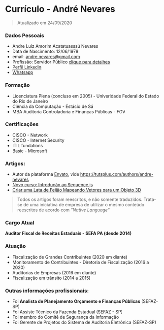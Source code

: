 # Currículo - André Nevares
> Atualizado em 24/09/2020

### Dados Pessoais
- Andre Luiz Amorim Acatatuasssú Nevares
- Data de Nascimento: 12/06/1978
- email: andre.nevares@gmail.com
- Profissão: Servidor Público [clique para detalhes](https://github.com/andrenevares/andrenevares/blob/master/curriculum.md#cargo-atual)
- [Perfil Linkedin](https://br.linkedin.com/in/andre-nevares-09753118)
- [Whatsapp](https://api.whatsapp.com/send?phone=55919911049991&text=Ol%C3%A1%20vi%20seu%20curr%C3%ADculo%20no%20Git%20Hub!)

### Formação
- Licenciatura Plena (concluso em 2005) - Univeridade Federal do Estado do Rio de Janeiro
- Ciência da Computação - Estácio de Sá
- MBA Auditoria Controladoria e Finanças Públicas - FGV

### Certificações
- CISCO - Network
- CISCO - Internet Security
- ITIL fundations
- Basic - Microsoft

### Artigos:
- Autor da plataforma [Envato](https://envato.com/), vide https://tutsplus.com/authors/andre-nevares
- [Novo curso: Introdução ao Sequence.js](https://webdesign.tutsplus.com/pt/articles/new-course-introduction-to-sequencejs--cms-28430?_ga=2.181620836.235555149.1600956360-1013182568.1600956360)
- [Criar uma Lata de Feijão Mapeando Vetores para um Objeto 3D](https://design.tutsplus.com/pt/tutorials/create-a-can-of-beans-by-mapping-vectors-to-a-3d-object--vector-29?_ga=2.152130042.235555149.1600956360-1013182568.1600956360)
> Todos os artigos foram reescritos, e não somente traduzidos.  Trata-se de uma iniciativa de empresa de utilizar o mesmo conteúdo reescritos de acordo com _"Native Language"_

### Cargo Atual
__Auditor Fiscal de Receitas Estaduais - SEFA PA (desde 2014)__

### Atuação
- Fiscalização de Grandes Contribuintes  (2020 em diante)
- Monitoramento de Contribuintes - Diretoria de Fiscalização (2016 a 2020)
- Auditorias de Empresas (2016 em diante)
- Fiscalização em trânsito (2014 a 2015)

### Outras informações profissionais:
- Foi __Analista de Planejamento Orçamento e Finanças Públicas__ (SEFAZ-SP)
- Foi Assiste Técnico da Fazenda Estadual (SEFAZ - SP)
- Foi membro do Comitê de Segurança da Informação 
- Foi Gerente de Projetos do Sistema de Auditoria Eletrônica (SEFAZ-SP)
